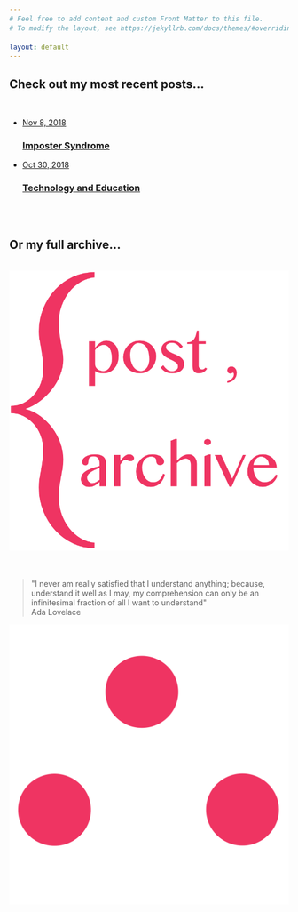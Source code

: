 ```yaml
---
# Feel free to add content and custom Front Matter to this file.
# To modify the layout, see https://jekyllrb.com/docs/themes/#overriding-theme-defaults

layout: default
---
```

<div>
<h2 class="heading">Check out my most recent posts...</h2>
<br>
<div class="recent-posts">
  <ul class="post-list">
    <a class="post-link" href="{{ site.baseurl }}{% post_url 2018-11-08-impostersyndrome %}">
    <li class="card"><span class="post-meta">Nov 8, 2018</span>
      <h3 class="card-link">Imposter Syndrome</h3>
        </li>
      </a>
      <a class="post-link" href="{{ site.baseurl }}{% post_url 2018-10-27-techeducation %}">
      <li class="card"><span class="post-meta">Oct 30, 2018</span>
        <h3 class="card-link">Technology and Education</h3>
          </li>
        </a>
  </ul>
  </div>
  <br><br>
  <h2 class="heading">Or my full archive...</h2><br>
  <div class="archive-link">
  <a href="archive.html"><img class="archive-img" src="archive2.png"/></a>
  </div>
  <br><br>
  <div class="quote">
    <blockquote>"I never am really satisfied that I understand anything; because, understand it well as I may, my comprehension can only be an infinitesimal fraction of all I want to understand"<br>Ada Lovelace</blockquote>
  </div>
  <div class="break-wrap">
    <img class="break" src="therefore.png"/>
  </div>
  </div>
